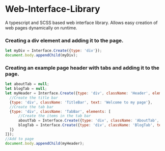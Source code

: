 # Web-Interface-Library
A typescript and SCSS based web interface library. Allows easy creation of web pages dynamically on runtime.

### Creating a div element and adding it to the page.
```javascript
let myDiv = Interface.Create({type: 'div'});
document.body.appendChild(myDiv);
```

### Creating an example page header with tabs and adding it to the page.
```javascript
let aboutTab = null;
let blogTab = null;
let myHeader = Interface.Create({type: 'div', className: 'Header', elements: [
  //Create the title bar
  {type: 'div', className: 'TitleBar', text: 'Welcome to my page'},
  //Create the tab bar
  {type: 'div', className: 'TabBar', elements: [
      //Create the items in the tab bar
      aboutTab = Interface.Create({type: 'div', className: 'AboutTab', text: 'About', onClick: this.aboutClicked}),
      blogTab = Interface.Create({type: 'div', className: 'BlogTab', text: 'Blog', onClick: this.blogClicked}),
  ]}
]});
//Add to page
document.body.appendChild(myHeader);
```
